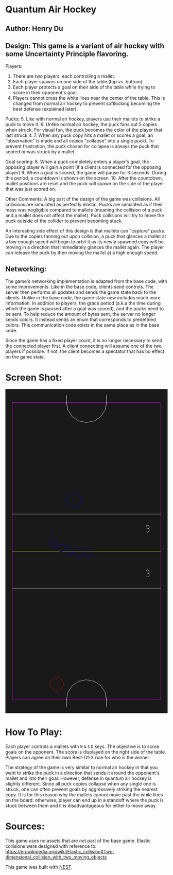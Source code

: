 # Quantum Air Hockey

## Author: Henry Du

## Design: This game is a variant of air hockey with some Uncertainty Principle flavoring.

Players:
1. There are two players, each controlling a mallet.
2. Each player spawns on one side of the table (top vs. bottom).
3. Each player protects a goal on their side of the table while trying to score in their opponent's goal.
4. Players cannot cross the white lines near the center of the table. This is changed from normal air hockey to prevent softlocking becoming the best defense (explained later).

Pucks:
5. Like with normal air hockey, players use their mallets to strike a puck to move it.
6. Unlike normal air hockey, the puck fans out 5 copies when struck. For visual fun, the puck becomes the color of the player that last struck it.
7. When any puck copy hits a mallet or scores a goal, an "observation" is made and all copies "collapse" into a single puckl. To prevent frustration, the puck chosen for collapse is always the puck that scored or was struck by a mallet.

Goal scoring:
8. When a puck completely enters a player's goal, the opposing player will gain a point (if a client is connected for the opposing player)
9. When a goal is scored, the game will pause for 3 seconds. During this period, a countdown is shown on the screen.
10. After the countdown, mallet positions are reset and the puck will spawn on the side of the player that was just scored on.

Other Comments:
A big part of the design of the game was collisions. All collisions are simulated as perfectly elastic. Pucks are simulated as if their mass was negligible compared to mallets (meaning the collision of a puck and a mallet does not affect the mallet). Puck collisions will try to move the puck outside of the collider to prevent becoming stuck.

An interesting side effect of this design is that mallets can "capture" pucks. Due to the copies fanning out upon collision, a puck that glances a mallet at a low enough speed will begin to orbit it as its newly spawned copy will be moving in a direction that immediately glances the mallet again. The player can release the puck by then moving the mallet at a high enough speed.

## Networking:

The game's networking implementation is adapted from the base code, with some improvements. Like in the base code, clients send controls. The server then performs all updates and sends the game state back to the clients. Unlike in the base code, the game state now includes much more information. In addition to players, the grace period (a.k.a the time during which the game is paused after a goal was scored), and the pucks need to be sent. To help reduce the amount of bytes sent, the server no longer sends colors. It instead sends an enum that corresponds to predefined colors. This communication code exists in the same place as in the base code.

Since the game has a fixed player count, it is no longer necessary to send the connected player first. A client connecting will assume one of the two players if possible. If not, the client becomes a spectator that has no effect on the game state.

# Screen Shot:

![Screen Shot](screenshot.png)

# How To Play:

Each player controls a mallets  with `W` `A` `S` `D` keys. The objective is to score goals on the opponent. The score is displayed on the right side of the table. Players can agree on their own Best-Of-X rule for who is the winner.

The strategy of the game is very similar to normal air hockey in that you want to strike the puck in a direction that sends it around the opponent's mallet and into their goal. However, defense in quantum air hockey is slightly different. Since all puck copies collapse when any single one is struck, one can often prevent goals by aggressively striking the nearest copy. It is for this reason why the mallets cannot move past the while lines on the board: otherwise, player can end up in a standoff where the puck is stuck between them and it is disadvantageous for either to move away.

# Sources:

This game uses no assets that are not part of the base game. Elastic collisions were designed with reference to:
https://en.wikipedia.org/wiki/Elastic_collision#Two-dimensional_collision_with_two_moving_objects

This game was built with [NEST](NEST.md).

